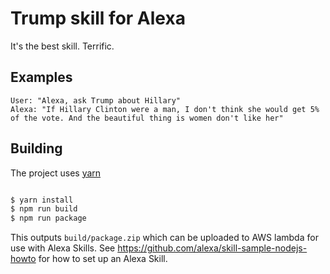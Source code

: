 # Trump skill for Alexa

It's the best skill. Terrific.

## Examples
    User: "Alexa, ask Trump about Hillary"
    Alexa: "If Hillary Clinton were a man, I don't think she would get 5% of the vote. And the beautiful thing is women don't like her"

## Building

The project uses [yarn](https://github.com/yarnpkg/yarn)

```bash

$ yarn install
$ npm run build
$ npm run package
```

This outputs `build/package.zip` which can be uploaded to AWS lambda for use with Alexa Skills. See https://github.com/alexa/skill-sample-nodejs-howto for how to set up an Alexa Skill.
